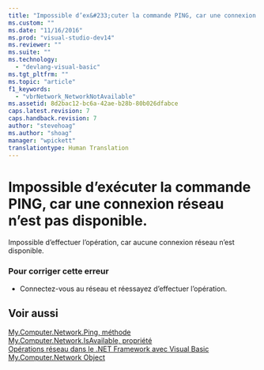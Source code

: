 ```yaml
---
title: "Impossible d’ex&#233;cuter la commande PING, car une connexion r&#233;seau n’est pas disponible. | Microsoft Docs"
ms.custom: ""
ms.date: "11/16/2016"
ms.prod: "visual-studio-dev14"
ms.reviewer: ""
ms.suite: ""
ms.technology: 
  - "devlang-visual-basic"
ms.tgt_pltfrm: ""
ms.topic: "article"
f1_keywords: 
  - "vbrNetwork_NetworkNotAvailable"
ms.assetid: 8d2bac12-bc6a-42ae-b28b-80b026dfabce
caps.latest.revision: 7
caps.handback.revision: 7
author: "stevehoag"
ms.author: "shoag"
manager: "wpickett"
translationtype: Human Translation
---
```

# Impossible d’ex&#233;cuter la commande PING, car une connexion r&#233;seau n’est pas disponible.
Impossible d’effectuer l’opération, car aucune connexion réseau n’est disponible.  
  
### Pour corriger cette erreur  
  
-   Connectez\-vous au réseau et réessayez d’effectuer l’opération.  
  
## Voir aussi  
 [My.Computer.Network.Ping, méthode](http://msdn.microsoft.com/fr-fr/5f1eff72-3882-44a4-8234-ac21daac464c)   
 [My.Computer.Network.IsAvailable, propriété](http://msdn.microsoft.com/fr-fr/29f9361e-8c62-4d2e-a4f0-44b2dc43b9aa)   
 [Opérations réseau dans le .NET Framework avec Visual Basic](http://msdn.microsoft.com/fr-fr/c5379021-44ef-4d6a-acf5-e951fdcab6b2)   
 [My.Computer.Network Object](../../visual-basic/language-reference/objects/my-computer-network-object.md)